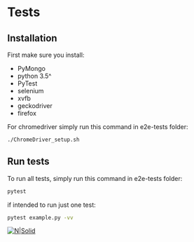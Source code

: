 # Tests
## Installation
First make sure you install:
 * PyMongo
 * python 3.5^
 * PyTest
 * selenium
 * xvfb
 * geckodriver
 * firefox
   
For chromedriver simply run this command in e2e-tests folder:
```sh
./ChromeDriver_setup.sh
```

## Run tests
To run all tests, simply run this command in e2e-tests folder:
```sh
pytest
```

if intended to run just one test:
```sh
pytest example.py -vv
```

[![N|Solid](https://docs.pytest.org/en/latest/_static/pytest1.png)](https://docs.pytest.org/en/latest/)